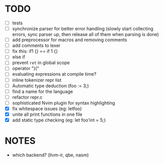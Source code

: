 # TODO
- [ ] tests
- [ ] synchronize parser for better error handling (slowly start collecting errors, sync parser up, then release all of them when parsing is done)
- [ ] add preprocessor for macros and removing comments
- [ ] add comments to lexer
- [ ] fix this: if1 {} == if 1 {}
- [ ] else if
- [ ] prevent `ret` in global scope
- [ ] operator ")("
- [ ] evaluating expressions at compile time?
- [ ] inline tokenizer repr list
- [ ] Automatic type deduction (foo := 3;)
- [ ] find a name for the language
- [ ] refactor repr.c
- [ ] sophisticated Nvim plugin for syntax highlighting
- [x] fix whitespace issues (eg: letfoo)
- [x] unite all print functions in one file
- [x] add static type checking (eg: let foo'int = 5;)

# NOTES
- which backend? (llvm-ir, qbe, nasm)
